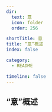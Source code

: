 ```yaml
---
dir:
  text: 意
  icon: folder
  order: 256

shortTitle: 意
title: “意”概述
index: false

category: 
  - README

timeline: false
---
```


## “意”概述